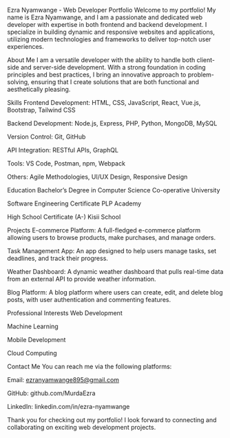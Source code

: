 Ezra Nyamwange - Web Developer Portfolio
Welcome to my portfolio! My name is Ezra Nyamwange, and I am a passionate and dedicated web developer with expertise in both frontend and backend development. I specialize in building dynamic and responsive websites and applications, utilizing modern technologies and frameworks to deliver top-notch user experiences.

About Me
I am a versatile developer with the ability to handle both client-side and server-side development. With a strong foundation in coding principles and best practices, I bring an innovative approach to problem-solving, ensuring that I create solutions that are both functional and aesthetically pleasing.

Skills
Frontend Development: HTML, CSS, JavaScript, React, Vue.js, Bootstrap, Tailwind CSS

Backend Development: Node.js, Express, PHP, Python, MongoDB, MySQL

Version Control: Git, GitHub

API Integration: RESTful APIs, GraphQL

Tools: VS Code, Postman, npm, Webpack

Others: Agile Methodologies, UI/UX Design, Responsive Design

Education
Bachelor’s Degree in Computer Science
Co-operative University

Software Engineering Certificate
PLP Academy

High School Certificate (A-)
Kisii School

Projects
E-commerce Platform: A full-fledged e-commerce platform allowing users to browse products, make purchases, and manage orders.

Task Management App: An app designed to help users manage tasks, set deadlines, and track their progress.

Weather Dashboard: A dynamic weather dashboard that pulls real-time data from an external API to provide weather information.

Blog Platform: A blog platform where users can create, edit, and delete blog posts, with user authentication and commenting features.

Professional Interests
Web Development

Machine Learning

Mobile Development

Cloud Computing

Contact Me
You can reach me via the following platforms:

Email: ezranyamwange895@gmail.com

GitHub: github.com/MurdaEzra

LinkedIn: linkedin.com/in/ezra-nyamwange

Thank you for checking out my portfolio! I look forward to connecting and collaborating on exciting web development projects.

